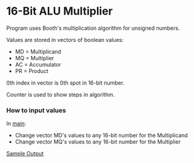 # 16-Bit ALU Multiplier

Program uses Booth's multiplication algorithm for unsigned numbers.

Values are stored in vectors of boolean values:
 - MD = Multiplicand
 - MQ = Multiplier
 - AC = Accumulator
 - PR = Product
 
 0th index in vector is 0th spot in 16-bit number.
 
 Counter is used to show steps in algorithm.
 
 ### How to input values
 In [main](SimulationProgram_CSCI113/SimulationProgram_CSCI113/main.cpp):
  - Change vector MD's values to any 16-bit number for the Multiplicand
  - Change vector MQ's values to any 16-bit number for the Multiplier
  
[Sample Output](SimulationProgramOutputs.pdf)
  

